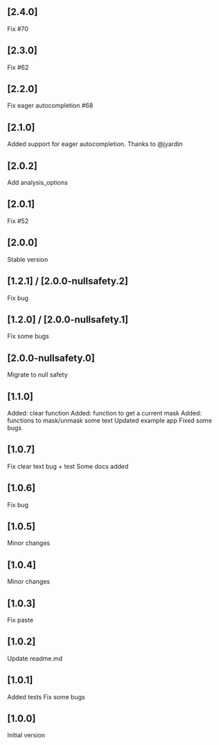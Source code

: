 ## [2.4.0]

Fix #70

## [2.3.0]

Fix #62

## [2.2.0]

Fix eager autocompletion #68

## [2.1.0]

Added support for eager autocompletion. Thanks to @jyardin

## [2.0.2]

Add analysis_options

## [2.0.1]

Fix #52

## [2.0.0]

Stable version

## [1.2.1] / [2.0.0-nullsafety.2]

Fix bug  

## [1.2.0] / [2.0.0-nullsafety.1]

Fix some bugs

## [2.0.0-nullsafety.0]

Migrate to null safety

## [1.1.0]

Added: clear function
Added: function to get a current mask
Added: functions to mask/unmask some text
Updated example app
Fixed some bugs

## [1.0.7]

Fix clear text bug + test
Some docs added

## [1.0.6]

Fix bug

## [1.0.5]

Minor changes

## [1.0.4]

Minor changes

## [1.0.3]

Fix paste

## [1.0.2]

Update readme.md  

## [1.0.1] 

Added tests
Fix some bugs

## [1.0.0] 

Initial version
